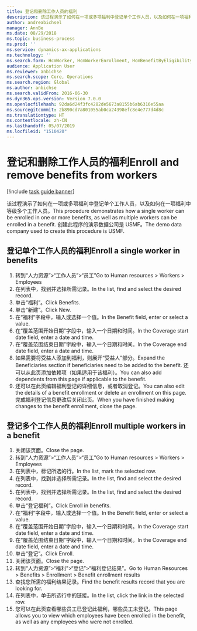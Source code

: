 ```yaml
---
title: 登记和删除工作人员的福利
description: 该过程演示了如何在一项或多项福利中登记单个工作人员，以及如何在一项福利中等级多个工作人员。
author: andreabichsel
manager: AnnBe
ms.date: 08/29/2018
ms.topic: business-process
ms.prod: ''
ms.service: dynamics-ax-applications
ms.technology: ''
ms.search.form: HcmWorker, HcmWorkerEnrollment, HcmBenefitByEligibilityLookup, HcmMassBenefitEnrollment, HcmBenefitLookup, HcmMassBenefitEnrollmentResults
audience: Application User
ms.reviewer: anbichse
ms.search.scope: Core, Operations
ms.search.region: Global
ms.author: anbichse
ms.search.validFrom: 2016-06-30
ms.dyn365.ops.version: Version 7.0.0
ms.openlocfilehash: 92da6d24f3fc4282de5673a8155b6ab6316e55aa
ms.sourcegitcommit: 2b890cd7a801055ab0ca24398efc8e4e777d4d8c
ms.translationtype: HT
ms.contentlocale: zh-CN
ms.lasthandoff: 05/07/2019
ms.locfileid: "1510420"
---
```

# <a name="enroll-and-remove-benefits-from-workers"></a><span data-ttu-id="ff162-103">登记和删除工作人员的福利</span><span class="sxs-lookup"><span data-stu-id="ff162-103">Enroll and remove benefits from workers</span></span>

[!include [task guide banner](../../includes/task-guide-banner.md)]

<span data-ttu-id="ff162-104">该过程演示了如何在一项或多项福利中登记单个工作人员，以及如何在一项福利中等级多个工作人员。</span><span class="sxs-lookup"><span data-stu-id="ff162-104">This procedure demonstrates how a single worker can be enrolled in one or more benefits, as well as multiple workers can be enrolled in a benefit.</span></span> <span data-ttu-id="ff162-105">创建此程序的演示数据公司是 USMF。</span><span class="sxs-lookup"><span data-stu-id="ff162-105">The demo data company used to create this procedure is USMF.</span></span>


## <a name="enroll-a-single-worker-in-benefits"></a><span data-ttu-id="ff162-106">登记单个工作人员的福利</span><span class="sxs-lookup"><span data-stu-id="ff162-106">Enroll a single worker in benefits</span></span>
1. <span data-ttu-id="ff162-107">转到“人力资源”>“工作人员”>“员工”</span><span class="sxs-lookup"><span data-stu-id="ff162-107">Go to Human resources > Workers > Employees</span></span>
2. <span data-ttu-id="ff162-108">在列表中，找到并选择所需记录。</span><span class="sxs-lookup"><span data-stu-id="ff162-108">In the list, find and select the desired record.</span></span>
3. <span data-ttu-id="ff162-109">单击“福利”。</span><span class="sxs-lookup"><span data-stu-id="ff162-109">Click Benefits.</span></span>
4. <span data-ttu-id="ff162-110">单击“新建”。</span><span class="sxs-lookup"><span data-stu-id="ff162-110">Click New.</span></span>
5. <span data-ttu-id="ff162-111">在“福利”字段中，输入或选择一个值。</span><span class="sxs-lookup"><span data-stu-id="ff162-111">In the Benefit field, enter or select a value.</span></span>
6. <span data-ttu-id="ff162-112">在“覆盖范围开始日期”字段中，输入一个日期和时间。</span><span class="sxs-lookup"><span data-stu-id="ff162-112">In the Coverage start date field, enter a date and time.</span></span>
7. <span data-ttu-id="ff162-113">在“覆盖范围结束日期”字段中，输入一个日期和时间。</span><span class="sxs-lookup"><span data-stu-id="ff162-113">In the Coverage end date field, enter a date and time.</span></span>
8. <span data-ttu-id="ff162-114">如果需要将受益人添加到福利，则展开“受益人”部分。</span><span class="sxs-lookup"><span data-stu-id="ff162-114">Expand the Beneficiaries section if beneficiaries need to be added to the benefit.</span></span> <span data-ttu-id="ff162-115">还可以从此页添加依赖项（如果适用于该福利）。</span><span class="sxs-lookup"><span data-stu-id="ff162-115">You can also add dependents from this page if applicable to the benefit.</span></span>
9. <span data-ttu-id="ff162-116">还可以在此页编辑福利登记的详细信息，或者取消登记。</span><span class="sxs-lookup"><span data-stu-id="ff162-116">You can also edit the details of a benefit enrollment or delete an enrollment on this page.</span></span> <span data-ttu-id="ff162-117">完成福利登记信息更改后关闭此页。</span><span class="sxs-lookup"><span data-stu-id="ff162-117">When you have finished making changes to the benefit enrollment, close the page.</span></span>

## <a name="enroll-multiple-workers-in-a-benefit"></a><span data-ttu-id="ff162-118">登记多个工作人员的福利</span><span class="sxs-lookup"><span data-stu-id="ff162-118">Enroll multiple workers in a benefit</span></span>
1. <span data-ttu-id="ff162-119">关闭该页面。</span><span class="sxs-lookup"><span data-stu-id="ff162-119">Close the page.</span></span>
2. <span data-ttu-id="ff162-120">转到“人力资源”>“工作人员”>“员工”</span><span class="sxs-lookup"><span data-stu-id="ff162-120">Go to Human resources > Workers > Employees</span></span>
3. <span data-ttu-id="ff162-121">在列表中，标记所选的行。</span><span class="sxs-lookup"><span data-stu-id="ff162-121">In the list, mark the selected row.</span></span>
4. <span data-ttu-id="ff162-122">在列表中，找到并选择所需记录。</span><span class="sxs-lookup"><span data-stu-id="ff162-122">In the list, find and select the desired record.</span></span>
5. <span data-ttu-id="ff162-123">在列表中，找到并选择所需记录。</span><span class="sxs-lookup"><span data-stu-id="ff162-123">In the list, find and select the desired record.</span></span>
6. <span data-ttu-id="ff162-124">单击“登记福利”。</span><span class="sxs-lookup"><span data-stu-id="ff162-124">Click Enroll in benefits.</span></span>
7. <span data-ttu-id="ff162-125">在“福利”字段中，输入或选择一个值。</span><span class="sxs-lookup"><span data-stu-id="ff162-125">In the Benefit field, enter or select a value.</span></span>
8. <span data-ttu-id="ff162-126">在“覆盖范围开始日期”字段中，输入一个日期和时间。</span><span class="sxs-lookup"><span data-stu-id="ff162-126">In the Coverage start date field, enter a date and time.</span></span>
9. <span data-ttu-id="ff162-127">在“覆盖范围结束日期”字段中，输入一个日期和时间。</span><span class="sxs-lookup"><span data-stu-id="ff162-127">In the Coverage end date field, enter a date and time.</span></span>
10. <span data-ttu-id="ff162-128">单击“登记”。</span><span class="sxs-lookup"><span data-stu-id="ff162-128">Click Enroll.</span></span>
11. <span data-ttu-id="ff162-129">关闭该页面。</span><span class="sxs-lookup"><span data-stu-id="ff162-129">Close the page.</span></span>
12. <span data-ttu-id="ff162-130">转到“人力资源”>“福利”>“登记”>“福利登记结果”。</span><span class="sxs-lookup"><span data-stu-id="ff162-130">Go to Human Resources > Benefits > Enrollment > Benefit enrollment results</span></span>
13. <span data-ttu-id="ff162-131">查找您所需的福利结果记录。</span><span class="sxs-lookup"><span data-stu-id="ff162-131">Find the benefit results record that you are looking for.</span></span>
14. <span data-ttu-id="ff162-132">在列表中，单击所选行中的链接。</span><span class="sxs-lookup"><span data-stu-id="ff162-132">In the list, click the link in the selected row.</span></span>
15. <span data-ttu-id="ff162-133">您可以在此页查看哪些员工已登记此福利，哪些员工未登记。</span><span class="sxs-lookup"><span data-stu-id="ff162-133">This page allows you to view which employees have been enrolled in the benefit, as well as any employees who were not enrolled.</span></span>

